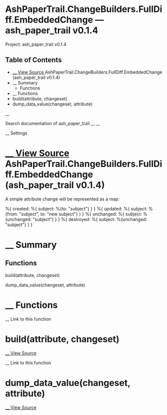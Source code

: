 # AshPaperTrail.ChangeBuilders.FullDiff.EmbeddedChange — ash_paper_trail v0.1.4

Project: ash_paper_trail v0.1.4

## Table of Contents

- [ __ View Source ](external_link) AshPaperTrail.ChangeBuilders.FullDiff.EmbeddedChange (ash_paper_trail v0.1.4)
- __ Summary
  - Functions
- __ Functions
- build(attribute, changeset)
- dump_data_value(changeset, attribute)

__

Search documentation of ash_paper_trail __ __

__ Settings

#  [ __ View Source ](external_link) AshPaperTrail.ChangeBuilders.FullDiff.EmbeddedChange (ash_paper_trail v0.1.4)

A simple attribute change will be represented as a map:

%{ created: %{ subject: %{to: "subject"} } } %{ updated: %{ subject: %{from: "subject", to: "new subject"} } } %{ unchanged: %{ subject: %{unchanged: "subject"} } } %{ destroyed: %{ subject: %{unchanged: "subject"} } }

#  __ Summary

##  Functions

build(attribute, changeset)

dump_data_value(changeset, attribute)

#  __ Functions

__ Link to this function

# build(attribute, changeset)

[ __ View Source ](external_link)

__ Link to this function

# dump_data_value(changeset, attribute)

[ __ View Source ](external_link)
